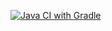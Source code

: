 [![Java CI with Gradle](https://github.com/IrinaSanna/CardDelivery/actions/workflows/gradle.yml/badge.svg)](https://github.com/IrinaSanna/CardDelivery/actions/workflows/gradle.yml)